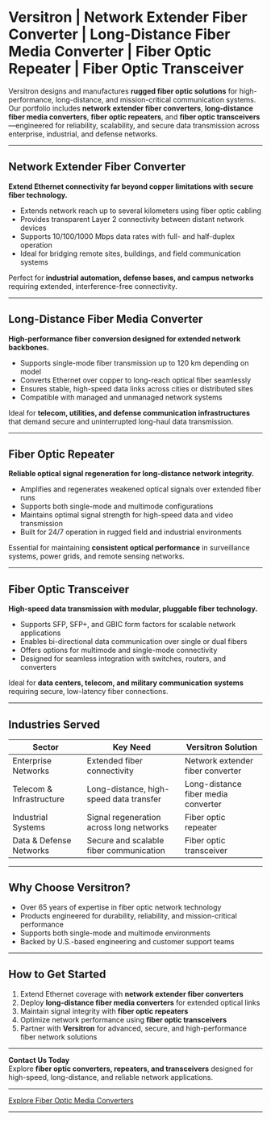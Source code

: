 # Versitron | Network Extender Fiber Converter | Long-Distance Fiber Media Converter | Fiber Optic Repeater | Fiber Optic Transceiver

Versitron designs and manufactures **rugged fiber optic solutions** for high-performance, long-distance, and mission-critical communication systems. Our portfolio includes **network extender fiber converters**, **long-distance fiber media converters**, **fiber optic repeaters**, and **fiber optic transceivers**—engineered for reliability, scalability, and secure data transmission across enterprise, industrial, and defense networks.

---

## Network Extender Fiber Converter

**Extend Ethernet connectivity far beyond copper limitations with secure fiber technology.**

- Extends network reach up to several kilometers using fiber optic cabling  
- Provides transparent Layer 2 connectivity between distant network devices  
- Supports 10/100/1000 Mbps data rates with full- and half-duplex operation  
- Ideal for bridging remote sites, buildings, and field communication systems  

Perfect for **industrial automation, defense bases, and campus networks** requiring extended, interference-free connectivity.

---

## Long-Distance Fiber Media Converter

**High-performance fiber conversion designed for extended network backbones.**

- Supports single-mode fiber transmission up to 120 km depending on model  
- Converts Ethernet over copper to long-reach optical fiber seamlessly  
- Ensures stable, high-speed data links across cities or distributed sites  
- Compatible with managed and unmanaged network systems  

Ideal for **telecom, utilities, and defense communication infrastructures** that demand secure and uninterrupted long-haul data transmission.

---

## Fiber Optic Repeater

**Reliable optical signal regeneration for long-distance network integrity.**

- Amplifies and regenerates weakened optical signals over extended fiber runs  
- Supports both single-mode and multimode configurations  
- Maintains optimal signal strength for high-speed data and video transmission  
- Built for 24/7 operation in rugged field and industrial environments  

Essential for maintaining **consistent optical performance** in surveillance systems, power grids, and remote sensing networks.

---

## Fiber Optic Transceiver

**High-speed data transmission with modular, pluggable fiber technology.**

- Supports SFP, SFP+, and GBIC form factors for scalable network applications  
- Enables bi-directional data communication over single or dual fibers  
- Offers options for multimode and single-mode connectivity  
- Designed for seamless integration with switches, routers, and converters  

Ideal for **data centers, telecom, and military communication systems** requiring secure, low-latency fiber connections.

---

## Industries Served

| Sector                   | Key Need                                   | Versitron Solution                          |
|---------------------------|--------------------------------------------|---------------------------------------------|
| Enterprise Networks       | Extended fiber connectivity                | Network extender fiber converter            |
| Telecom & Infrastructure  | Long-distance, high-speed data transfer    | Long-distance fiber media converter         |
| Industrial Systems        | Signal regeneration across long networks   | Fiber optic repeater                        |
| Data & Defense Networks   | Secure and scalable fiber communication    | Fiber optic transceiver                     |

---

## Why Choose Versitron?

- Over 65 years of expertise in fiber optic network technology  
- Products engineered for durability, reliability, and mission-critical performance  
- Supports both single-mode and multimode environments  
- Backed by U.S.-based engineering and customer support teams  

---

## How to Get Started

1. Extend Ethernet coverage with **network extender fiber converters**  
2. Deploy **long-distance fiber media converters** for extended optical links  
3. Maintain signal integrity with **fiber optic repeaters**  
4. Optimize network performance using **fiber optic transceivers**  
5. Partner with **Versitron** for advanced, secure, and high-performance fiber network solutions  

---

**Contact Us Today**  
Explore **fiber optic converters, repeaters, and transceivers** designed for high-speed, long-distance, and reliable network applications.  

---

[Explore Fiber Optic Media Converters](https://www.versitron.com/collections/fiber-optic-media-converters)

---
